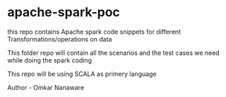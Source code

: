 # apache-spark-poc
this repo contains Apache spark code snippets for different Transformations/operations on data

This folder repo will contain all the scenarios and the test cases we need while doing the spark coding 

This repo will be using SCALA as primery language


Author - Omkar Nanaware
